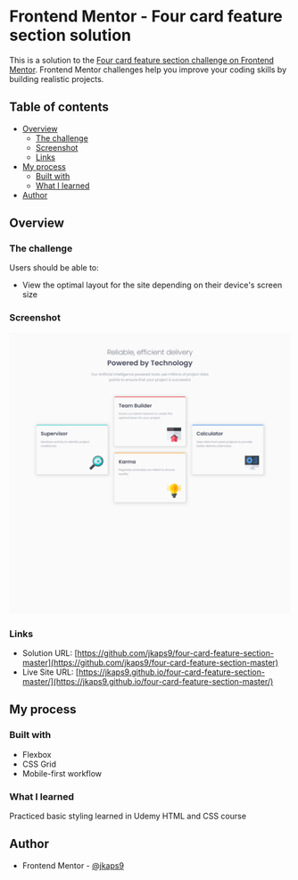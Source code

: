 # Frontend Mentor - Four card feature section solution

This is a solution to the [Four card feature section challenge on Frontend Mentor](https://www.frontendmentor.io/challenges/four-card-feature-section-weK1eFYK). Frontend Mentor challenges help you improve your coding skills by building realistic projects. 

## Table of contents

- [Overview](#overview)
  - [The challenge](#the-challenge)
  - [Screenshot](#screenshot)
  - [Links](#links)
- [My process](#my-process)
  - [Built with](#built-with)
  - [What I learned](#what-i-learned)
- [Author](#author)


## Overview

### The challenge

Users should be able to:

- View the optimal layout for the site depending on their device's screen size

### Screenshot

![](./images/screenshot.png)

### Links

- Solution URL: [https://github.com/jkaps9/four-card-feature-section-master](https://github.com/jkaps9/four-card-feature-section-master)
- Live Site URL:  [https://jkaps9.github.io/four-card-feature-section-master/](https://jkaps9.github.io/four-card-feature-section-master/)

## My process

### Built with

- Flexbox
- CSS Grid
- Mobile-first workflow

### What I learned

Practiced basic styling learned in Udemy HTML and CSS course

## Author

- Frontend Mentor - [@jkaps9](https://www.frontendmentor.io/profile/jkaps9)